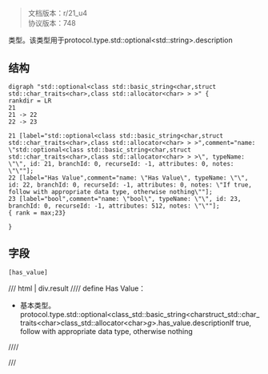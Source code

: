 # <!-- md:samp std::optional&lt;std::string&gt; -->

> 文档版本：r/21_u4<br/>协议版本：748

<!-- md:samp std::optional&lt;std::string&gt; -->类型。该类型用于protocol.type.std::optional&lt;std::string&gt;.description

## 结构

```viz
digraph "std::optional<class std::basic_string<char,struct std::char_traits<char>,class std::allocator<char> > >" {
rankdir = LR
21
21 -> 22
22 -> 23

21 [label="std::optional<class std::basic_string<char,struct std::char_traits<char>,class std::allocator<char> > >",comment="name: \"std::optional<class std::basic_string<char,struct std::char_traits<char>,class std::allocator<char> > >\", typeName: \"\", id: 21, branchId: 0, recurseId: -1, attributes: 0, notes: \"\""];
22 [label="Has Value",comment="name: \"Has Value\", typeName: \"\", id: 22, branchId: 0, recurseId: -1, attributes: 0, notes: \"If true, follow with appropriate data type, otherwise nothing\""];
23 [label="bool",comment="name: \"bool\", typeName: \"\", id: 23, branchId: 0, recurseId: -1, attributes: 512, notes: \"\""];
{ rank = max;23}

}

```

## 字段

```title='std::optional&lt;std::string&gt;'
[has_value]
```

/// html | div.result
//// define
Has Value：<!-- md:samp bool -->

- 基本类型。protocol.type.std::optional&lt;class_std::basic_string&lt;charstruct_std::char_traits&lt;char&gt;class_std::allocator&lt;char&gt;_g_&gt;.has_value.descriptionIf true, follow with appropriate data type, otherwise nothing


////

///

